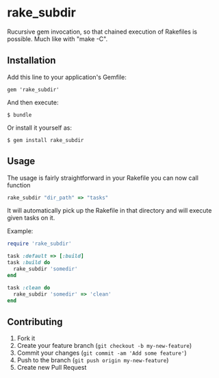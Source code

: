 # rake_subdir

  Rucursive gem invocation, so that chained execution of Rakefiles is possible. Much like with "make -C".
  


## Installation

Add this line to your application's Gemfile:

    gem 'rake_subdir'

And then execute:

    $ bundle

Or install it yourself as:

    $ gem install rake_subdir

## Usage

The usage is fairly straightforward in your Rakefile you can now call function 
```ruby
rake_subdir "dir_path" => "tasks"
```

It will automatically pick up the Rakefile in that directory and will execute given tasks on it.

Example:
```ruby
require 'rake_subdir'

task :default => [:build]
task :build do
  rake_subdir 'somedir'
end

task :clean do
  rake_subdir 'somedir' => 'clean'
end
```

## Contributing

1. Fork it
2. Create your feature branch (`git checkout -b my-new-feature`)
3. Commit your changes (`git commit -am 'Add some feature'`)
4. Push to the branch (`git push origin my-new-feature`)
5. Create new Pull Request
